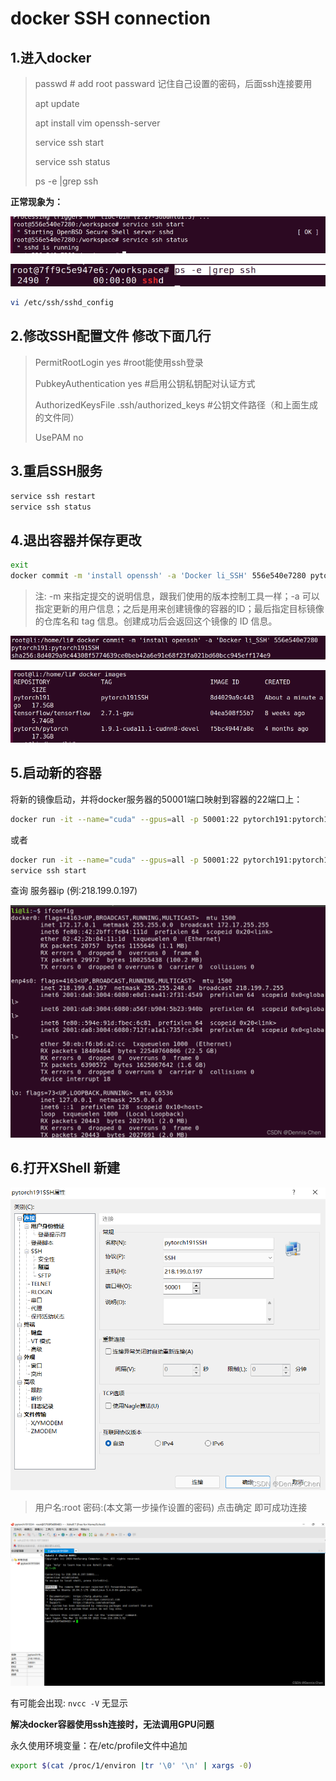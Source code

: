 # docker SSH connection

## 1.进入docker

> passwd # add root passward 记住自己设置的密码，后面ssh连接要用
>
> apt update
>
> apt install vim openssh-server
>
> service ssh start
>
> service ssh status
>
> ps -e |grep ssh



**正常现象为：**

![image-20221014143149828](assets/image-20221014143149828.png)

![image-20221014143159692](assets/image-20221014143159692.png)



```bash
vi /etc/ssh/sshd_config
```



## 2.修改SSH配置文件 修改下面几行

>PermitRootLogin yes #root能使用ssh登录
>
>PubkeyAuthentication yes #启用公钥私钥配对认证方式
>
>AuthorizedKeysFile .ssh/authorized_keys #公钥文件路径（和上面生成的文件同）
>
>UsePAM no



## 3.重启SSH服务

```bash
service ssh restart
service ssh status
```



## 4.退出容器并保存更改

```bash
exit
docker commit -m 'install openssh' -a 'Docker li_SSH' 556e540e7280 pytorch191:pytorch191SSH
```

> 注: -m 来指定提交的说明信息，跟我们使用的版本控制工具一样；-a 可以指定更新的用户信息；之后是用来创建镜像的容器的ID；最后指定目标镜像的仓库名和 tag 信息。创建成功后会返回这个镜像的 ID 信息。

![image-20221014143354953](assets/image-20221014143354953.png)

![image-20221014143359548](assets/image-20221014143359548.png)

## 5.启动新的容器

将新的镜像启动，并将docker服务器的50001端口映射到容器的22端口上：

```bash
docker run -it --name="cuda" --gpus=all -p 50001:22 pytorch191:pytorch191SSH /usr/sbin/sshd -D
```

或者

```bash
docker run -it --name="cuda" --gpus=all -p 50001:22 pytorch191:pytorch191SSH /bin/bash
service ssh start 
```

查询 服务器ip (例:218.199.0.197)

![image-20221014143443730](assets/image-20221014143443730.png)

## 6.打开XShell 新建

![image-20221014143501790](assets/image-20221014143501790.png)

> 用户名:root
> 密码:(本文第一步操作设置的密码)
> 点击确定
> 即可成功连接

![image-20221014143534723](assets/image-20221014143534723.png)

有可能会出现: `nvcc -V` 无显示

**解决docker容器使用ssh连接时，无法调用GPU问题**

永久使用环境变量：在/etc/profile文件中追加

```bash
export $(cat /proc/1/environ |tr '\0' '\n' | xargs -0)
```

